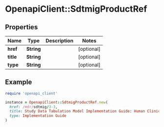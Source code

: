 # OpenapiClient::SdtmigProductRef

## Properties

| Name | Type | Description | Notes |
| ---- | ---- | ----------- | ----- |
| **href** | **String** |  | [optional] |
| **title** | **String** |  | [optional] |
| **type** | **String** |  | [optional] |

## Example

```ruby
require 'openapi_client'

instance = OpenapiClient::SdtmigProductRef.new(
  href: /mdr/sdtmig/3-3,
  title: Study Data Tabulation Model Implementation Guide: Human Clinical Trials Version 3.3 (Final),
  type: Implementation Guide
)
```

